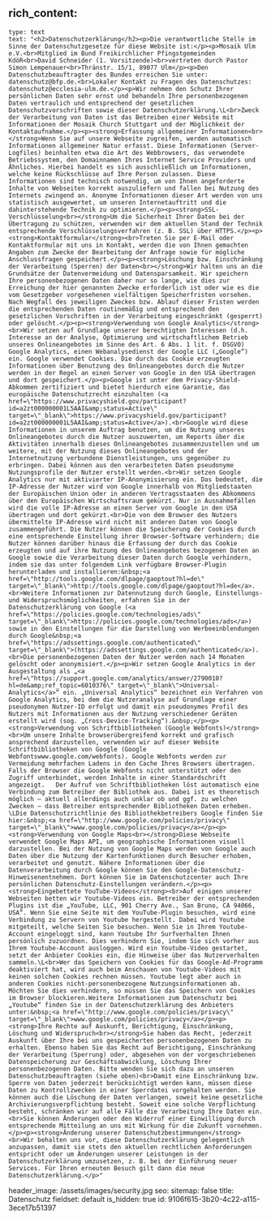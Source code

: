 rich_content:
  -
    type: text
    text: "<h2>Datenschutzerklärung</h2><p>Die verantwortliche Stelle im Sinne der Datenschutzgesetze für diese Website ist:</p><p>Mosaik Ulm e.V.<br>Mitglied im Bund Freikirchlicher Pfingstgemeinden KdöR<br>David Schneider (1. Vorsitzende)<br>vertreten durch Pastor Simon Lempenauer<br>Thränstr. 15/1, 89077 Ulm</p><p>Den Datenschutzbeauftragter des Bundes erreichen Sie unter: datenschutz@bfp.de.<br>Lokaler Kontakt zu Fragen des Datenschutzes: datenschutz@ecclesia-ulm.de.</p><p>Wir nehmen den Schutz Ihrer persönlichen Daten sehr ernst und behandeln Ihre personenbezogenen Daten vertraulich und entsprechend der gesetzlichen Datenschutzvorschriften sowie dieser Datenschutzerklärung.\L<br>Zweck der Verarbeitung von Daten ist das Betreiben einer Website mit Informationen der Mosaik Church Stuttgart und der Möglichkeit der Kontaktaufnahme.</p><p><strong>Erfassung allgemeiner Informationen<br></strong>Wenn Sie auf unsere Webseite zugreifen, werden automatisch Informationen allgemeiner Natur erfasst. Diese Informationen (Server-Logfiles) beinhalten etwa die Art des Webbrowsers, das verwendete Betriebssystem, den Domainnamen Ihres Internet Service Providers und Ähnliches. Hierbei handelt es sich ausschließlich um Informationen, welche keine Rückschlüsse auf Ihre Person zulassen. Diese Informationen sind technisch notwendig, um von Ihnen angeforderte Inhalte von Webseiten korrekt auszuliefern und fallen bei Nutzung des Internets zwingend an. Anonyme Informationen dieser Art werden von uns statistisch ausgewertet, um unseren Internetauftritt und die dahinterstehende Technik zu optimieren.</p><p><strong>SSL-Verschlüsselung<br></strong>Um die Sicherheit Ihrer Daten bei der Übertragung zu schützen, verwenden wir dem aktuellen Stand der Technik entsprechende Verschlüsselungsverfahren (z. B. SSL) über HTTPS.</p><p><strong>Kontaktformular</strong><br>Treten Sie per E-Mail oder Kontaktformular mit uns in Kontakt, werden die von Ihnen gemachten Angaben zum Zwecke der Bearbeitung der Anfrage sowie für mögliche Anschlussfragen gespeichert.</p><p><strong>Löschung bzw. Einschränkung der Verarbeitung (Sperren) der Daten<br></strong>Wir halten uns an die Grundsätze der Datenvermeidung und Datensparsamkeit. Wir speichern Ihre personenbezogenen Daten daher nur so lange, wie dies zur Erreichung der hier genannten Zwecke erforderlich ist oder wie es die vom Gesetzgeber vorgesehenen vielfältigen Speicherfristen vorsehen. Nach Wegfall des jeweiligen Zweckes bzw. Ablauf dieser Fristen werden die entsprechenden Daten routinemäßig und entsprechend den gesetzlichen Vorschriften in der Verarbeitung eingeschränkt (gesperrt) oder gelöscht.</p><p><strong>Verwendung von Google Analytics</strong><br>Wir setzen auf Grundlage unserer berechtigten Interessen (d.h. Interesse an der Analyse, Optimierung und wirtschaftlichem Betrieb unseres Onlineangebotes im Sinne des Art. 6 Abs. 1 lit. f. DSGVO) Google Analytics, einen Webanalysedienst der Google LLC („Google“) ein. Google verwendet Cookies. Die durch das Cookie erzeugten Informationen über Benutzung des Onlineangebotes durch die Nutzer werden in der Regel an einen Server von Google in den USA übertragen und dort gespeichert.</p><p>Google ist unter dem Privacy-Shield-Abkommen zertifiziert und bietet hierdurch eine Garantie, das europäische Datenschutzrecht einzuhalten (<a href=\"https://www.privacyshield.gov/participant?id=a2zt000000001L5AAI&amp;status=Active\" target=\"_blank\">https://www.privacyshield.gov/participant?id=a2zt000000001L5AAI&amp;status=Active</a>).<br>Google wird diese Informationen in unserem Auftrag benutzen, um die Nutzung unseres Onlineangebotes durch die Nutzer auszuwerten, um Reports über die Aktivitäten innerhalb dieses Onlineangebotes zusammenzustellen und um weitere, mit der Nutzung dieses Onlineangebotes und der Internetnutzung verbundene Dienstleistungen, uns gegenüber zu erbringen. Dabei können aus den verarbeiteten Daten pseudonyme Nutzungsprofile der Nutzer erstellt werden.<br>Wir setzen Google Analytics nur mit aktivierter IP-Anonymisierung ein. Das bedeutet, die IP-Adresse der Nutzer wird von Google innerhalb von Mitgliedstaaten der Europäischen Union oder in anderen Vertragsstaaten des Abkommens über den Europäischen Wirtschaftsraum gekürzt. Nur in Ausnahmefällen wird die volle IP-Adresse an einen Server von Google in den USA übertragen und dort gekürzt.<br>Die von dem Browser des Nutzers übermittelte IP-Adresse wird nicht mit anderen Daten von Google zusammengeführt. Die Nutzer können die Speicherung der Cookies durch eine entsprechende Einstellung ihrer Browser-Software verhindern; die Nutzer können darüber hinaus die Erfassung der durch das Cookie erzeugten und auf ihre Nutzung des Onlineangebotes bezogenen Daten an Google sowie die Verarbeitung dieser Daten durch Google verhindern, indem sie das unter folgendem Link verfügbare Browser-Plugin herunterladen und installieren:&nbsp;<a href=\"http://tools.google.com/dlpage/gaoptout?hl=de\" target=\"_blank\">http://tools.google.com/dlpage/gaoptout?hl=de</a>.<br>Weitere Informationen zur Datennutzung durch Google, Einstellungs- und Widerspruchsmöglichkeiten, erfahren Sie in der Datenschutzerklärung von Google (<a href=\"https://policies.google.com/technologies/ads\" target=\"_blank\">https://policies.google.com/technologies/ads</a>) sowie in den Einstellungen für die Darstellung von Werbeeinblendungen durch Google&nbsp;<a href=\"https://adssettings.google.com/authenticated\" target=\"_blank\">(https://adssettings.google.com/authenticated</a>).<br>Die personenbezogenen Daten der Nutzer werden nach 14 Monaten gelöscht oder anonymisiert.</p><p>Wir setzen Google Analytics in der Ausgestaltung als „<a href=\"https://support.google.com/analytics/answer/2790010?hl=de&amp;ref_topic=6010376\" target=\"_blank\">Universal-Analytics</a>“ ein. „Universal Analytics“ bezeichnet ein Verfahren von Google Analytics, bei dem die Nutzeranalyse auf Grundlage einer pseudonymen Nutzer-ID erfolgt und damit ein pseudonymes Profil des Nutzers mit Informationen aus der Nutzung verschiedener Geräten erstellt wird (sog. „Cross-Device-Tracking“).&nbsp;</p><p><strong>Verwendung von Schriftbibliotheken (Google Webfonts)</strong><br>Um unsere Inhalte browserübergreifend korrekt und grafisch ansprechend darzustellen, verwenden wir auf dieser Website Schriftbibliotheken von Google (Google Webfontswww.google.com/webfonts). Google Webfonts werden zur Vermeidung mehrfachen Ladens in den Cache Ihres Browsers übertragen. Falls der Browser die Google Webfonts nicht unterstützt oder den Zugriff unterbindet, werden Inhalte in einer Standardschrift angezeigt.￼￼ Der Aufruf von Schriftbibliotheken löst automatisch eine Verbindung zum Betreiber der Bibliothek aus. Dabei ist es theoretisch möglich – aktuell allerdings auch unklar ob und ggf. zu welchen Zwecken – dass Betreiber entsprechender Bibliotheken Daten erheben. \LDie Datenschutzrichtlinie des Bibliothekbetreibers Google finden Sie hier:&nbsp;<a href=\"http://www.google.com/policies/privacy\" target=\"_blank\">www.google.com/policies/privacy</a></p><p><strong>Verwendung von Google Maps<br></strong>Diese Webseite verwendet Google Maps API, um geographische Informationen visuell darzustellen. Bei der Nutzung von Google Maps werden von Google auch Daten über die Nutzung der Kartenfunktionen durch Besucher erhoben, verarbeitet und genutzt. Nähere Informationen über die Datenverarbeitung durch Google können Sie den Google-Datenschutz- Hinweisenentnehmen. Dort können Sie im Datenschutzcenter auch Ihre persönlichen Datenschutz-Einstellungen verändern.</p><p><strong>Eingebettete YouTube-Videos</strong><br>Auf einigen unserer Webseiten betten wir Youtube-Videos ein. Betreiber der entsprechenden Plugins ist die „YouTube, LLC, 901 Cherry Ave., San Bruno, CA 94066, USA“. Wenn Sie eine Seite mit dem YouTube-Plugin besuchen, wird eine Verbindung zu Servern von Youtube hergestellt. Dabei wird Youtube mitgeteilt, welche Seiten Sie besuchen. Wenn Sie in Ihrem Youtube-Account eingeloggt sind, kann Youtube Ihr Surfverhalten Ihnen persönlich zuzuordnen. Dies verhindern Sie, indem Sie sich vorher aus Ihrem Youtube-Account ausloggen. Wird ein Youtube-Video gestartet, setzt der Anbieter Cookies ein, die Hinweise über das Nutzerverhalten sammeln.\L<br>Wer das Speichern von Cookies für das Google-Ad-Programm deaktiviert hat, wird auch beim Anschauen von Youtube-Videos mit keinen solchen Cookies rechnen müssen. Youtube legt aber auch in anderen Cookies nicht-personenbezogene Nutzungsinformationen ab. Möchten Sie dies verhindern, so müssen Sie das Speichern von Cookies im Browser blockieren.Weitere Informationen zum Datenschutz bei „Youtube“ finden Sie in der Datenschutzerklärung des Anbieters unter:&nbsp;<a href=\"http://www.google.com/policies/privacy\" target=\"_blank\">www.google.com/policies/privacy</a></p><p><strong>Ihre Rechte auf Auskunft, Berichtigung, Einschränkung, Löschung und Widerspruch<br></strong>Sie haben das Recht, jederzeit Auskunft über Ihre bei uns gespeicherten personenbezogenen Daten zu erhalten. Ebenso haben Sie das Recht auf Berichtigung, Einschränkung der Verarbeitung (Sperrung) oder, abgesehen von der vorgeschriebenen Datenspeicherung zur Geschäftsabwicklung, Löschung Ihrer personenbezogenen Daten. Bitte wenden Sie sich dazu an unseren Datenschutzbeauftragten (siehe oben)<br>Damit eine Einschränkung bzw. Sperre von Daten jederzeit berücksichtigt werden kann, müssen diese Daten zu Kontrollzwecken in einer Sperrdatei vorgehalten werden. Sie können auch die Löschung der Daten verlangen, soweit keine gesetzliche Archivierungsverpflichtung besteht. Soweit eine solche Verpflichtung besteht, schränken wir auf alle Fälle die Verarbeitung Ihre Daten ein.<br>Sie können Änderungen oder den Widerruf einer Einwilligung durch entsprechende Mitteilung an uns mit Wirkung für die Zukunft vornehmen.</p><p><strong>Änderung unserer Datenschutzbestimmungen</strong><br>Wir behalten uns vor, diese Datenschutzerklärung gelegentlich anzupassen, damit sie stets den aktuellen rechtlichen Anforderungen entspricht oder um Änderungen unserer Leistungen in der Datenschutzerklärung umzusetzen, z. B. bei der Einführung neuer Services. Für Ihren erneuten Besuch gilt dann die neue Datenschutzerklärung.</p>"
header_image: /assets/images/security.jpg
seo:
  sitemap: false
title: Datenschutz
fieldset: default
is_hidden: true
id: 9106f615-3b20-4c22-a115-3ece17b51397
